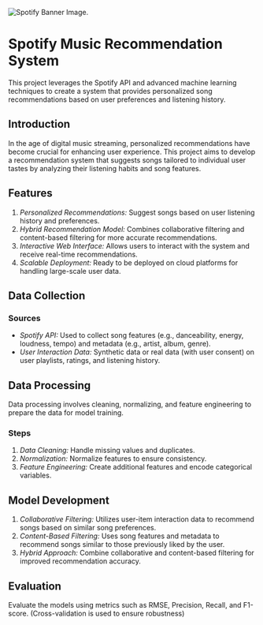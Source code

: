 ![Spotify Banner Image.]([https://cdn2.steamgriddb.com/hero_thumb/61f5727176d8301926b7c19064396eb6.jpg](https://cdn2.steamgriddb.com/hero_thumb/5675ff355e7ef06f662368d3f854c1e0.jpg))

# Spotify Music Recommendation System
This project leverages the Spotify API and advanced machine learning techniques to create a system that provides personalized song recommendations based on user preferences and listening history.

## Introduction
In the age of digital music streaming, personalized recommendations have become crucial for enhancing user experience. This project aims to develop a recommendation system that suggests songs tailored to individual user tastes by analyzing their listening habits and song features.

## Features
1. *Personalized Recommendations:* Suggest songs based on user listening history and preferences.
2. *Hybrid Recommendation Model:* Combines collaborative filtering and content-based filtering for more accurate recommendations.
3. *Interactive Web Interface:* Allows users to interact with the system and receive real-time recommendations.
4. *Scalable Deployment:* Ready to be deployed on cloud platforms for handling large-scale user data.

## Data Collection
### Sources
- *Spotify API:* Used to collect song features (e.g., danceability, energy, loudness, tempo) and metadata (e.g., artist, album, genre).
- *User Interaction Data:* Synthetic data or real data (with user consent) on user playlists, ratings, and listening history.

## Data Processing
Data processing involves cleaning, normalizing, and feature engineering to prepare the data for model training.
### Steps
1. *Data Cleaning:* Handle missing values and duplicates.
2. *Normalization:* Normalize features to ensure consistency.
3. *Feature Engineering:* Create additional features and encode categorical variables.

## Model Development
1. *Collaborative Filtering:* Utilizes user-item interaction data to recommend songs based on similar song preferences.
2. *Content-Based Filtering:* Uses song features and metadata to recommend songs similar to those previously liked by the user.
3. *Hybrid Approach:* Combine collaborative and content-based filtering for improved recommendation accuracy.

## Evaluation
Evaluate the models using metrics such as RMSE, Precision, Recall, and F1-score. (Cross-validation is used to ensure robustness)
